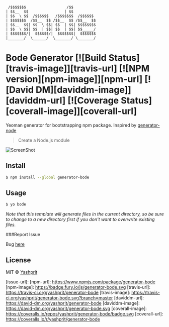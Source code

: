      /$$$$$$$                  /$$
    | $$__  $$                | $$
    | $$  \ $$  /$$$$$$   /$$$$$$$  /$$$$$$
    | $$$$$$$  /$$__  $$ /$$__  $$ /$$__  $$
    | $$__  $$| $$  \ $$| $$  | $$| $$$$$$$$
    | $$  \ $$| $$  | $$| $$  | $$| $$_____/
    | $$$$$$$/|  $$$$$$/|  $$$$$$$|  $$$$$$$
    |_______/  \______/  \_______/ \_______/

# Bode Generator [![Build Status][travis-image]][travis-url] [![NPM version][npm-image]][npm-url] [![David DM][daviddm-image]][daviddm-url] [![Coverage Status][coverall-image]][coverall-url]

Yeoman generator for bootstrapping npm package. Inspired by [generator-node](https://github.com/yeoman/generator-node)

> Create a Node.js module

![ScreenShot](https://raw.github.com/yashprit/generator-bode/master/screenshot.png)


## Install

```sh
$ npm install --global generator-bode
```


## Usage

```sh
$ yo bode
```

*Note that this template will generate files in the current directory, so be sure to change to a new directory first if you don't want to overwrite existing files.*


###Report Issue

Bug [here](https://github.com/yashprit/generator-bode/issues)

## License

MIT © [Yashprit](http://yashprit.github.io/)


[issue-url]:
[npm-url]: https://www.npmjs.com/package/generator-bode
[npm-image]: https://badge.fury.io/js/generator-bode.svg
[travis-url]: https://travis-ci.org/yashprit/generator-bode
[travis-image]: https://travis-ci.org/yashprit/generator-bode.svg?branch=master
[daviddm-url]: https://david-dm.org/yashprit/generator-bode
[daviddm-image]: https://david-dm.org/yashprit/generator-bode.svg
[coverall-image]: https://coveralls.io/repos/yashprit/generator-bode/badge.svg
[coverall-url]: https://coveralls.io/r/yashprit/generator-bode
